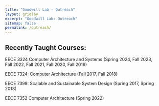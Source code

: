 ```yaml
---
title: "Goodwill Lab - Outreach"
layout: gridlay
excerpt: "Goodwill Lab: Outreach"
sitemap: false
permalink: /outreach/
---
```


## Recently Taught Courses:

EECE 3324 Computer Architecture and Systems (Spring 2024, Fall 2023, Fall 2022, Fall 2021, Fall 2020, Fall 2019)

EECE 7324: Computer Architecture (Fall 2017, Fall 2018)

EECE 7398: Scalable and Sustainable System Design (Spring 2017, Spring 2018)

EECE 7352 Computer Architecture (Spring 2022)



